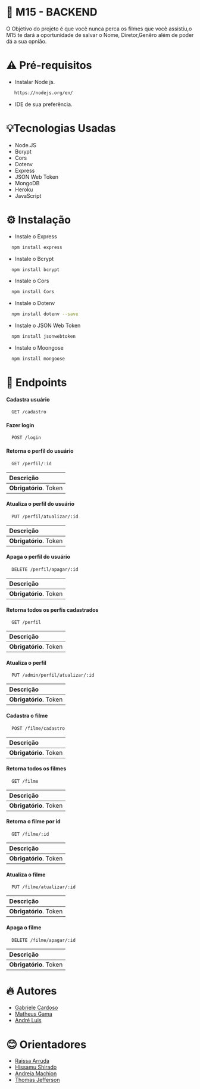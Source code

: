 
# 🚀 M15 - BACKEND

O Objetivo do projeto é que você nunca perca os filmes que você assistiu,o M15 te dará a oportunidade de salvar o Nome, Diretor,Genêro além de poder dá a  sua opnião.  


# ⚠️ Pré-requisitos

*  Instalar Node js.

```bash
   https://nodejs.org/en/
```
* IDE de sua preferência.
# 💡Tecnologias Usadas

* Node.JS
* Bcrypt
* Cors
* Dotenv
* Express
* JSON Web Token
* MongoDB
* Heroku 
* JavaScript
# ⚙️ Instalação


* Instale o  Express

```bash
  npm install express 
```
* Instale o Bcrypt 

```bash
  npm install bcrypt
```

* Instale o Cors

```bash
  npm install Cors
```

* Instale o Dotenv 
```bash
  npm install dotenv --save
```

* Instale o JSON Web Token
```bash
  npm install jsonwebtoken
```

* Instale o Moongose
```bash
  npm install mongoose
```







    
# 🔦 Endpoints

#### Cadastra usuário

```http
  GET /cadastro
```
#### Fazer login

```http
  POST /login
```
#### Retorna o perfil do usuário

```http
  GET /perfil/:id

```
| Descrição                           |
| :---------------------------------- |
| **Obrigatório**. Token |

#### Atualiza o perfil do usuário

```http
  PUT /perfil/atualizar/:id
```
| Descrição                           |
| :---------------------------------- |
| **Obrigatório**. Token              |


#### Apaga o perfil do usuário

```http
  DELETE /perfil/apagar/:id
```
| Descrição                           |
| :---------------------------------- |
| **Obrigatório**. Token              |



#### Retorna todos os perfis cadastrados

```http
  GET /perfil
```
| Descrição                           |
| :---------------------------------- |
| **Obrigatório**. Token              |


#### Atualiza o perfil

```http
  PUT /admin/perfil/atualizar/:id

```
| Descrição                           |
| :---------------------------------- |
| **Obrigatório**. Token              |


#### Cadastra o filme

```http
  POST /filme/cadastro
```
| Descrição                           |
| :---------------------------------- |
| **Obrigatório**. Token              |

#### Retorna todos os filmes

```http
  GET /filme
```
| Descrição                           |
| :---------------------------------- |
| **Obrigatório**. Token              |

#### Retorna o filme por id

```http
  GET /filme/:id

```
| Descrição                           |
| :---------------------------------- |
| **Obrigatório**. Token              |


#### Atualiza o filme 

```http
  PUT /filme/atualizar/:id
```
| Descrição                           |
| :---------------------------------- |
| **Obrigatório**. Token              |


#### Apaga o filme 

```http
  DELETE /filme/apagar/:id
```
| Descrição                           |
| :---------------------------------- |
| **Obrigatório**. Token              |














# 🔥 Autores

- [Gabriele Cardoso](https://github.com/2433461)
- [Matheus Gama](https://github.com/MatheusGama01)
- [André Luis](https://github.com/andreluizang)
 # 😊  Orientadores 
 
- [Raissa Arruda]()
- [Hissamu Shirado]()
- [Andreia Machion]()
- [Thomas Jefferson]()
